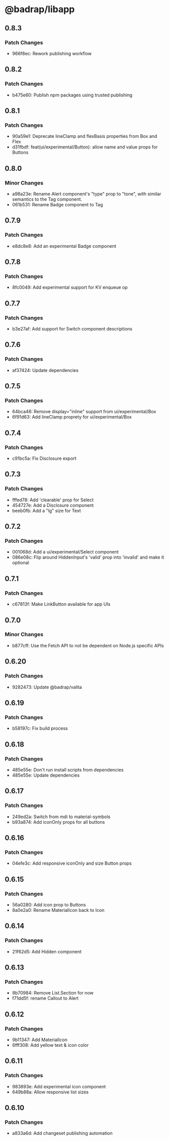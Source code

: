 # @badrap/libapp

## 0.8.3

### Patch Changes

- 966f8ec: Rework publishing workflow

## 0.8.2

### Patch Changes

- b475e60: Publish npm packages using trusted publishing

## 0.8.1

### Patch Changes

- 90a59e1: Deprecate lineClamp and flexBasis properties from Box and Flex
- d31fbdf: feat(ui/experimental/Button): allow name and value props for Buttons

## 0.8.0

### Minor Changes

- a98a23e: Rename Alert component's "type" prop to "tone", with similar semantics to the Tag component.
- 061b531: Rename Badge component to Tag

## 0.7.9

### Patch Changes

- e8dc8e8: Add an experimental Badge component

## 0.7.8

### Patch Changes

- 8fc0049: Add experimental support for KV enqueue op

## 0.7.7

### Patch Changes

- b3e27af: Add support for Switch component descriptions

## 0.7.6

### Patch Changes

- af37424: Update dependencies

## 0.7.5

### Patch Changes

- 64bca46: Remove display="inline" support from ui/experimental/Box
- 6f91d63: Add lineClamp proprety for ui/experimental/Box

## 0.7.4

### Patch Changes

- c91bc5a: Fix Disclosure export

## 0.7.3

### Patch Changes

- fffed78: Add 'clearable' prop for Select
- 454727e: Add a Disclosure component
- beeb0fb: Add a "lg" size for Text

## 0.7.2

### Patch Changes

- 001068d: Add a ui/experimental/Select component
- 086e08c: Flip around HiddenInput's 'valid' prop into 'invalid' and make it optional

## 0.7.1

### Patch Changes

- c67813f: Make LinkButton available for app UIs

## 0.7.0

### Minor Changes

- b877cff: Use the Fetch API to not be dependent on Node.js specific APIs

## 0.6.20

### Patch Changes

- 9282473: Update @badrap/valita

## 0.6.19

### Patch Changes

- b58197c: Fix build process

## 0.6.18

### Patch Changes

- 485e55e: Don't run install scripts from dependencies
- 485e55e: Update dependencies

## 0.6.17

### Patch Changes

- 249ed2a: Switch from mdi to material-symbols
- b93a874: Add iconOnly props for all buttons

## 0.6.16

### Patch Changes

- 04efe3c: Add responsive iconOnly and size Button props

## 0.6.15

### Patch Changes

- 56a0280: Add icon prop to Buttons
- 8a0e2a0: Rename MaterialIcon back to Icon

## 0.6.14

### Patch Changes

- 21f62d5: Add Hidden component

## 0.6.13

### Patch Changes

- 8b70984: Remove List.Section for now
- f71dd5f: rename Callout to Alert

## 0.6.12

### Patch Changes

- 9b11347: Add MaterialIcon
- 6fff308: Add yellow text & icon color

## 0.6.11

### Patch Changes

- 983893e: Add experimental icon component
- 649b88a: Allow responsive list sizes

## 0.6.10

### Patch Changes

- a833a6d: Add changeset publishing automation
